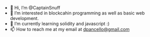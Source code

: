 - 👋 Hi, I’m @CaptainSnuff
- 👀 I’m interested in blockcahin programming as well as basic web development.
- 🌱 I’m currently learning solidity and javascript :)
- 📫 How to reach me at my email at dpancello@gmail.com
